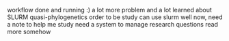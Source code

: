 workflow done and running :) a lot more problem and a lot learned about SLURM
quasi-phylogenetics order to be study
can use slurm well now, need a note to help me study
need a system to manage research questions
read more somehow